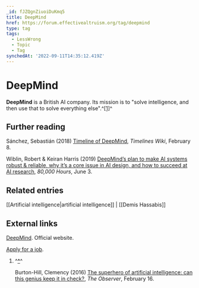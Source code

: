 ```yaml
---
_id: fJZQgnZiuoiDuKmq5
title: DeepMind
href: https://forum.effectivealtruism.org/tag/deepmind
type: tag
tags:
  - LessWrong
  - Topic
  - Tag
synchedAt: '2022-09-11T14:35:12.419Z'
---
```

# DeepMind

**DeepMind** is a British AI company. Its mission is to "solve intelligence, and then use that to solve everything else".^[\[1\]](#fnp9xhui2r9a)^

Further reading
---------------

Sánchez, Sebastián (2018) [Timeline of DeepMind](https://timelines.issarice.com/wiki/Timeline_of_DeepMind), *Timelines Wiki*, February 8.

Wiblin, Robert & Keiran Harris (2019) [DeepMind’s plan to make AI systems robust & reliable, why it’s a core issue in AI design, and how to succeed at AI research](https://80000hours.org/podcast/episodes/pushmeet-kohli-deepmind-safety-research/), *80,000 Hours*, June 3.

Related entries
---------------

[[Artificial intelligence|artificial intelligence]] | [[Demis Hassabis]]

External links
--------------

[DeepMind](https://deepmind.com/). Official website.

[Apply for a job](https://www.deepmind.com/careers).

1.  ^**[^](#fnrefp9xhui2r9a)**^
    
    Burton-Hill, Clemency (2016) [The superhero of artificial intelligence: can this genius keep it in check?](https://www.theguardian.com/technology/2016/feb/16/demis-hassabis-artificial-intelligence-deepmind-alphago), *The Observer*, February 16.
